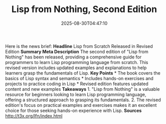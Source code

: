﻿---
title: "Lisp from Nothing, Second Edition"
date: "2025-08-30T04:47:10"
category: "Markets"
summary: ""
slug: "lisp from nothing second edition"
source_urls:
  - "http://t3x.org/lfn/index.html"
seo:
  title: "Lisp from Nothing, Second Edition | Hash n Hedge"
  description: ""
  keywords: ["news", "markets", "brief"]
---
Here is the news brief:  **Headline** Lisp from Scratch Released in Revised Edition  **Summary Meta Description** The second edition of "Lisp from Nothing" has been released, providing a comprehensive guide for programmers to learn Lisp programming language from scratch. This revised version includes updated examples and explanations to help learners grasp the fundamentals of Lisp.  **Key Points**  * The book covers the basics of Lisp syntax and semantics * Includes hands-on exercises and projects to practice coding in Lisp * Revised edition features updated content and new examples  **Takeaways**  1. "Lisp from Nothing" is a valuable resource for beginners looking to learn Lisp programming language, offering a structured approach to grasping its fundamentals. 2. The revised edition's focus on practical examples and exercises makes it an excellent choice for those seeking hands-on experience with Lisp.  **Sources** http://t3x.org/lfn/index.html 
